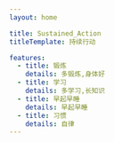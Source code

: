 ```yaml
---
layout: home

title: Sustained_Action
titleTemplate: 持续行动

features:
  - title: 锻炼
    details: 多锻炼,身体好
  - title: 学习
    details: 多学习,长知识
  - title: 早起早睡
    details: 早起早睡
  - title: 习惯
    details: 自律
---
```

